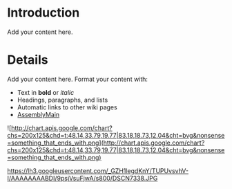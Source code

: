 # Introduction #

Add your content here.


# Details #

Add your content here.  Format your content with:
  * Text in **bold** or _italic_
  * Headings, paragraphs, and lists
  * Automatic links to other wiki pages
  * [AssemblyMain](AssemblyMain.md)

![http://chart.apis.google.com/chart?chs=200x125&chd=t:48.14,33.79,19.77|83.18,18.73,12.04&cht=bvg&nonsense=something_that_ends_with.png](http://chart.apis.google.com/chart?chs=200x125&chd=t:48.14,33.79,19.77|83.18,18.73,12.04&cht=bvg&nonsense=something_that_ends_with.png)

https://lh3.googleusercontent.com/_GZH1legdKnY/TUPUvsvhV-I/AAAAAAAABDI/9psjVsuFjwA/s800/DSCN7338.JPG